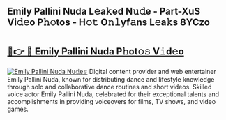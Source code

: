 ## Emily Pallini Nuda L𝚎a𝚔ed N𝚞𝚍e - Part-XuS Vi𝚍𝚎o P𝚑𝚘tos - H𝚘𝚝 O𝚗𝚕yf𝚊ns L𝚎a𝚔s 8YCzo

# <h2><a href="http://kf5jeu.oniu.top/?m=Emily+Pallini+Nuda">🔗👉 🔴 Emily Pallini Nuda P𝚑ot𝚘𝚜 V𝚒d𝚎o</a></h2>

[![Emily Pallini Nuda Nu𝚍e𝚜](https://i.imgur.com/0qMVB7G.gif)](http://kf5jeu.oniu.top/?m=Emily+Pallini+Nuda)
Digital content provider and web entertainer Emily Pallini Nuda, known for distributing dance and lifestyle knowledge through solo and collaborative dance routines and short videos. Skilled voice actor Emily Pallini Nuda, celebrated for their exceptional talents and accomplishments in providing voiceovers for films, TV shows, and video games.  
